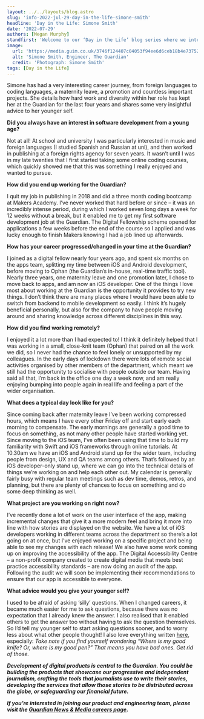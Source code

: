 ```yaml
---
layout: ../../layouts/blog.astro
slug: 'info-2022-jul-29-day-in-the-life-simone-smith'
headline: 'Day in the Life: Simone Smith'
date: '2022-07-29'
authors: [Megan Murphy]
standfirst: 'Welcome to our ‘Day in the Life’ blog series where we interview a colleague from the product and engineering department to reflect on their career and experiences at the Guardian'
image:
  url: 'https://media.guim.co.uk/3746f124407c04053f94ee6d6ceb18b4e73752f2/0_557_1200_720/1200.jpg'
  alt: 'Simone Smith, Engineer, The Guardian'
  credit: 'Photograph: Simone Smith'
tags: [Day in the Life]
---
```


Simone has had a very interesting career journey, from foreign languages to coding languages, a maternity leave, a promotion and countless important projects. She details how hard work and diversity within her role has kept her at the Guardian for the last four years and shares some very insightful advice to her younger self.

**Did you always have an interest in software development from a young age?**

Not at all! At school and university I was particularly interested in music and foreign languages (I studied Spanish and Russian at uni), and then worked in publishing at a foreign rights agency for seven years. It wasn’t until I was in my late twenties that I first started taking some online coding courses, which quickly showed me that this was something I really enjoyed and wanted to pursue.

**How did you end up working for the Guardian?**

I quit my job in publishing in 2018 and did a three month coding bootcamp at Makers Academy. I’ve never worked that hard before or since – it was an incredibly intense period, during which I worked seven long days a week for 12 weeks without a break, but it enabled me to get my first software development job at the Guardian. The Digital Fellowship scheme opened for applications a few weeks before the end of the course so I applied and was lucky enough to finish Makers knowing I had a job lined up afterwards.

**How has your career progressed/changed in your time at the Guardian?**

I joined as a digital fellow nearly four years ago, and spent six months on the apps team, splitting my time between iOS and Android development, before moving to Ophan (the Guardian’s in-house, real-time traffic tool). Nearly three years, one maternity leave and one promotion later, I chose to move back to apps, and am now an iOS developer. One of the things I love most about working at the Guardian is the opportunity it provides to try new things. I don’t think there are many places where I would have been able to switch from backend to mobile development so easily. I think it’s hugely beneficial personally, but also for the company to have people moving around and sharing knowledge across different disciplines in this way.

**How did you find working remotely?**

I enjoyed it a lot more than I had expected to! I think it definitely helped that I was working in a small, close-knit team (Ophan) that paired on all the work we did, so I never had the chance to feel lonely or unsupported by my colleagues. In the early days of lockdown there were lots of remote social activities organised by other members of the department, which meant we still had the opportunity to socialise with people outside our team. Having said all that, I’m back in the office one day a week now, and am really enjoying bumping into people again in real life and feeling a part of the wider organisation.

**What does a typical day look like for you?**

Since coming back after maternity leave I’ve been working compressed hours, which means I have every other Friday off and start early each morning to compensate. The early mornings are generally a good time to focus on something, as not many other people have started working yet. Since moving to the iOS team, I’ve often been using that time to build my familiarity with Swift and iOS frameworks through online tutorials. At 10.30am we have an iOS and Android stand up for the wider team, including people from design, UX and QA teams among others. That’s followed by an iOS developer-only stand up, where we can go into the technical details of things we’re working on and help each other out. My calendar is generally fairly busy with regular team meetings such as dev time, demos, retros, and planning, but there are plenty of chances to focus on something and do some deep thinking as well.

**What project are you working on right now?**

I’ve recently done a lot of work on the user interface of the app, making incremental changes that give it a more modern feel and bring it more into line with how stories are displayed on the website. We have a lot of iOS developers working in different teams across the department so there’s a lot going on at once, but I’ve enjoyed working on a specific project and being able to see my changes with each release! We also have some work coming up on improving the accessibility of the app. The Digital Accessibility Centre – a non-profit company created to create digital media that meets best practice accessibility standards – are now doing an audit of the app. Following the audit we will soon be implementing their recommendations to ensure that our app is accessible to everyone.

**What advice would you give your younger self?**

I used to be afraid of asking ‘silly’ questions. When I changed careers, it became much easier for me to ask questions, because there was no expectation that I already knew the answer. I also realised that it enabled others to get the answer too without having to ask the question themselves. So I’d tell my younger self to start asking questions sooner, and to worry less about what other people thought! I also love everything written [here](https://kk.org/thetechnium/103-bits-of-advice-i-wish-i-had-known), especially: _Take note if you find yourself wondering “Where is my good knife? Or, where is my good pen?” That means you have bad ones. Get rid of those._

_**Development of digital products is central to the Guardian. You could be building the products that showcase our progressive and independent journalism, crafting the tools that journalists use to write their stories, developing the services that allow those stories to be distributed across the globe, or safeguarding our financial future.**_

_**If you’re interested in joining our product and engineering team, please visit the [Guardian News & Media careers page](https://workforus.theguardian.com/).**_
